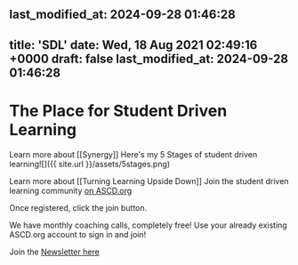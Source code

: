 last_modified_at: 2024-09-28 01:46:28
---
title: 'SDL'
date: Wed, 18 Aug 2021 02:49:16 +0000
draft: false
last_modified_at: 2024-09-28 01:46:28
---

The Place for Student Driven Learning
=====================================

Learn more about [[Synergy]]
Here's my 5 Stages of student driven learning![]({{ site.url }}/assets/5stages.png)

Learn more about [[Turning Learning Upside Down]]
Join the student driven learning community [on ASCD.org](https://ascdcommunity.ascd.org/group/23-student-driven-learning)

Once registered, click the join button.

We have monthly coaching calls, completely free! Use your already existing ASCD.org account to sign in and join!

Join the [Newsletter here](https://studentdrivenlearning.net)